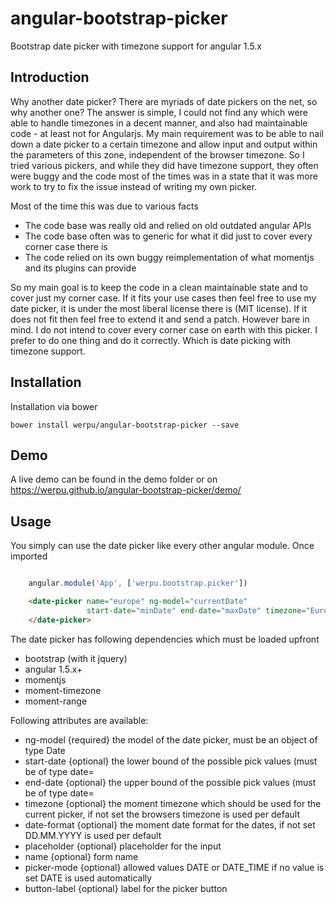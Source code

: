 # angular-bootstrap-picker
Bootstrap date picker with timezone support for angular 1.5.x

## Introduction

Why another date picker? There are myriads of date pickers on the net, so why another one?
The answer is simple, I could not find any which were able to handle timezones in a decent manner, and also
had maintainable code - at least not for Angularjs. My main requirement was to be able to nail down a date picker
to a certain timezone and allow input and output within the parameters of this zone, independent of the browser timezone.
So I tried various pickers, and while they did have timezone support, they often were buggy and the code most of the times was
in a state that it was more work to try to fix the issue instead of writing my own picker.

Most of the time this was due to various facts

* The code base was really old and relied on old outdated angular APIs
* The code base often was to generic for what it did just to cover every corner case there is
* The code relied on its own buggy reimplementation of what momentjs and its plugins can provide

So my main goal is to keep the code in a clean maintainable state and to cover just my corner case.
If it fits your use cases then feel free to use my date picker, it is under the most liberal license there is (MIT license).
If it does not fit then feel free to extend it and send a patch. However bare in mind. I do not intend to
cover every corner case on earth with this picker. I prefer to do one thing and do it correctly. Which is date picking
with timezone support. 

## Installation

Installation via bower

```
bower install werpu/angular-bootstrap-picker --save
```

## Demo

A live demo can be found in the demo folder or on
https://werpu.github.io/angular-bootstrap-picker/demo/

## Usage

You simply can use the date picker like every other angular module. Once imported

```javascript

    angular.module('App', ['werpu.bootstrap.picker'])

```


```html
    <date-picker name="europe" ng-model="currentDate"
                 start-date="minDate" end-date="maxDate" timezone="Europe/Zurich">
    </date-picker>
```

The date picker has following dependencies which must be loaded upfront

* bootstrap (with it jquery)
* angular 1.5.x+
* momentjs
* moment-timezone
* moment-range


Following attributes are available:

* ng-model {required} the model of the date picker, must be an object of type Date
* start-date {optional} the lower bound of the possible pick values (must be of type date=
* end-date {optional} the upper bound of the possible pick values (must be of type date=
* timezone {optional} the moment timezone which should be used for the current picker, if not set the browsers timezone is used per default
* date-format {optional} the moment date format for the dates, if not set DD.MM.YYYY is used per default
* placeholder {optional} placeholder for the input
* name {optional} form name
* picker-mode {optional} allowed values DATE or DATE_TIME if no value is set DATE is used automatically
* button-label {optional} label for the picker button



